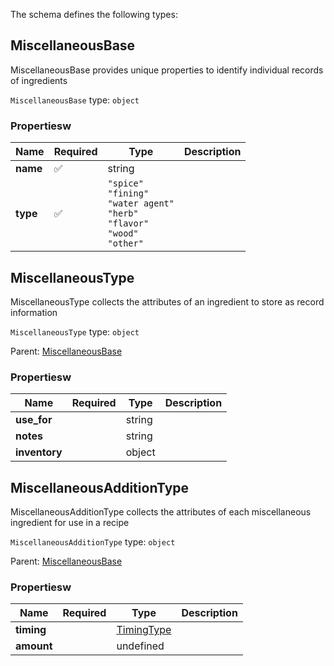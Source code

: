 The schema defines the following types:

## MiscellaneousBase 

MiscellaneousBase provides unique properties to identify individual records of ingredients

`MiscellaneousBase` type: `object`

### Propertiesw

|Name|Required|Type|Description|
|--|--|--|--|
| **name** | :white_check_mark: | string|  |
| **type** | :white_check_mark: | `"spice"`<br/>`"fining"`<br/>`"water agent"`<br/>`"herb"`<br/>`"flavor"`<br/>`"wood"`<br/>`"other"`|  |

## MiscellaneousType 

MiscellaneousType collects the attributes of an ingredient to store as record information

`MiscellaneousType` type: `object`

Parent: [MiscellaneousBase](#miscellaneousbase)

### Propertiesw

|Name|Required|Type|Description|
|--|--|--|--|
| **use_for** |  | string|  |
| **notes** |  | string|  |
| **inventory** |  | object|  |

## MiscellaneousAdditionType 

MiscellaneousAdditionType collects the attributes of each miscellaneous ingredient for use in a recipe

`MiscellaneousAdditionType` type: `object`

Parent: [MiscellaneousBase](#miscellaneousbase)

### Propertiesw

|Name|Required|Type|Description|
|--|--|--|--|
| **timing** |  | [TimingType](timing.json.md#timingtype)|  |
| **amount** |  | undefined|  |


